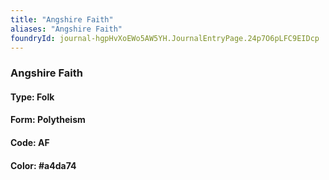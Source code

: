 ```yaml
---
title: "Angshire Faith"
aliases: "Angshire Faith"
foundryId: journal-hgpHvXoEWo5AW5YH.JournalEntryPage.24p7O6pLFC9EIDcp
---
```

### Angshire Faith

#### Type: Folk

#### Form: Polytheism

#### Code: AF

#### **Color:** #a4da74